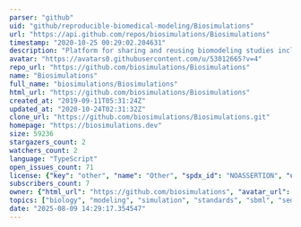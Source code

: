 ```yaml
---
parser: "github"
uid: "github/reproducible-biomedical-modeling/Biosimulations"
url: "https://api.github.com/repos/biosimulations/Biosimulations"
timestamp: "2020-10-25 00:29:02.204631"
description: "Platform for sharing and reusing biomodeling studies including models, simulations, and visualizations of their results"
avatar: "https://avatars0.githubusercontent.com/u/53012665?v=4"
repo_url: "https://github.com/biosimulations/Biosimulations"
name: "Biosimulations"
full_name: "biosimulations/Biosimulations"
html_url: "https://github.com/biosimulations/Biosimulations"
created_at: "2019-09-11T05:31:24Z"
updated_at: "2020-10-24T02:31:32Z"
clone_url: "https://github.com/biosimulations/Biosimulations.git"
homepage: "https://biosimulations.dev"
size: 59236
stargazers_count: 2
watchers_count: 2
language: "TypeScript"
open_issues_count: 71
license: {"key": "other", "name": "Other", "spdx_id": "NOASSERTION", "url": null, "node_id": "MDc6TGljZW5zZTA="}
subscribers_count: 7
owner: {"html_url": "https://github.com/biosimulations", "avatar_url": "https://avatars0.githubusercontent.com/u/53012665?v=4", "login": "biosimulations", "type": "Organization"}
topics: ["biology", "modeling", "simulation", "standards", "sbml", "sed-ml", "vega", "reproducibility", "biochemical-networks", "biosimulations"]
date: "2025-08-09 14:29:17.354547"
---
```

